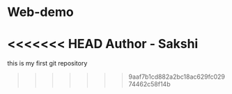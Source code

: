 # Web-demo
<<<<<<< HEAD
Author - Sakshi 
=======
this is my first git repository
>>>>>>> 9aaf7b1cd882a2bc18ac629fc02974462c58f14b
